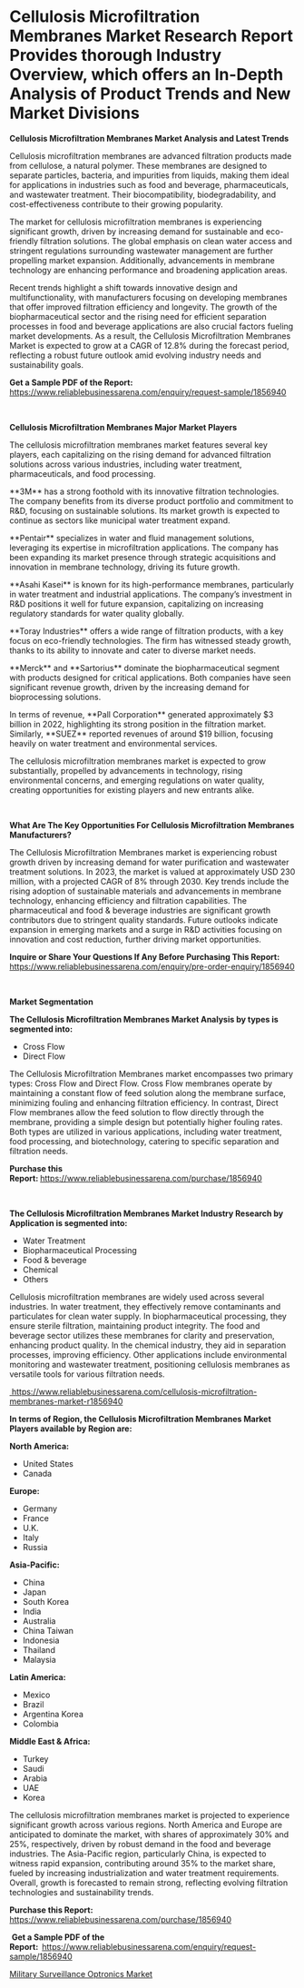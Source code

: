 <p><h1>Cellulosis Microfiltration Membranes Market Research Report Provides thorough Industry Overview, which offers an In-Depth Analysis of Product Trends and New Market Divisions</h1></p><p><strong>Cellulosis Microfiltration Membranes Market Analysis and Latest Trends</strong></p>
<p><p>Cellulosis microfiltration membranes are advanced filtration products made from cellulose, a natural polymer. These membranes are designed to separate particles, bacteria, and impurities from liquids, making them ideal for applications in industries such as food and beverage, pharmaceuticals, and wastewater treatment. Their biocompatibility, biodegradability, and cost-effectiveness contribute to their growing popularity.</p><p>The market for cellulosis microfiltration membranes is experiencing significant growth, driven by increasing demand for sustainable and eco-friendly filtration solutions. The global emphasis on clean water access and stringent regulations surrounding wastewater management are further propelling market expansion. Additionally, advancements in membrane technology are enhancing performance and broadening application areas.</p><p>Recent trends highlight a shift towards innovative design and multifunctionality, with manufacturers focusing on developing membranes that offer improved filtration efficiency and longevity. The growth of the biopharmaceutical sector and the rising need for efficient separation processes in food and beverage applications are also crucial factors fueling market developments. As a result, the Cellulosis Microfiltration Membranes Market is expected to grow at a CAGR of 12.8% during the forecast period, reflecting a robust future outlook amid evolving industry needs and sustainability goals.</p></p>
<p><strong>Get a Sample PDF of the Report:&nbsp;</strong> <a href="https://www.reliablebusinessarena.com/enquiry/request-sample/1856940?utm_campaign=3181&utm_medium=2&utm_source=Github&utm_content=ia&utm_term=27032025&utm_id=cellulosis-microfiltration-membranes">https://www.reliablebusinessarena.com/enquiry/request-sample/1856940</a></p>
<p>&nbsp;</p>
<p><strong>Cellulosis Microfiltration Membranes Major Market Players</strong></p>
<p><p>The cellulosis microfiltration membranes market features several key players, each capitalizing on the rising demand for advanced filtration solutions across various industries, including water treatment, pharmaceuticals, and food processing.</p><p>**3M** has a strong foothold with its innovative filtration technologies. The company benefits from its diverse product portfolio and commitment to R&D, focusing on sustainable solutions. Its market growth is expected to continue as sectors like municipal water treatment expand.</p><p>**Pentair** specializes in water and fluid management solutions, leveraging its expertise in microfiltration applications. The company has been expanding its market presence through strategic acquisitions and innovation in membrane technology, driving its future growth.</p><p>**Asahi Kasei** is known for its high-performance membranes, particularly in water treatment and industrial applications. The company’s investment in R&D positions it well for future expansion, capitalizing on increasing regulatory standards for water quality globally.</p><p>**Toray Industries** offers a wide range of filtration products, with a key focus on eco-friendly technologies. The firm has witnessed steady growth, thanks to its ability to innovate and cater to diverse market needs.</p><p>**Merck** and **Sartorius** dominate the biopharmaceutical segment with products designed for critical applications. Both companies have seen significant revenue growth, driven by the increasing demand for bioprocessing solutions.</p><p>In terms of revenue, **Pall Corporation** generated approximately $3 billion in 2022, highlighting its strong position in the filtration market. Similarly, **SUEZ** reported revenues of around $19 billion, focusing heavily on water treatment and environmental services.</p><p>The cellulosis microfiltration membranes market is expected to grow substantially, propelled by advancements in technology, rising environmental concerns, and emerging regulations on water quality, creating opportunities for existing players and new entrants alike.</p></p>
<p>&nbsp;</p>
<p><strong>What Are The Key Opportunities For Cellulosis Microfiltration Membranes Manufacturers?</strong></p>
<p><p>The Cellulosis Microfiltration Membranes market is experiencing robust growth driven by increasing demand for water purification and wastewater treatment solutions. In 2023, the market is valued at approximately USD 230 million, with a projected CAGR of 8% through 2030. Key trends include the rising adoption of sustainable materials and advancements in membrane technology, enhancing efficiency and filtration capabilities. The pharmaceutical and food & beverage industries are significant growth contributors due to stringent quality standards. Future outlooks indicate expansion in emerging markets and a surge in R&D activities focusing on innovation and cost reduction, further driving market opportunities.</p></p>
<p><strong>Inquire or Share Your Questions If Any Before Purchasing This Report:</strong> <a href="https://www.reliablebusinessarena.com/enquiry/pre-order-enquiry/1856940?utm_campaign=3181&utm_medium=2&utm_source=Github&utm_content=ia&utm_term=27032025&utm_id=cellulosis-microfiltration-membranes">https://www.reliablebusinessarena.com/enquiry/pre-order-enquiry/1856940</a></p>
<p>&nbsp;</p>
<p><strong>Market Segmentation</strong></p>
<p><strong>The Cellulosis Microfiltration Membranes Market Analysis by types is segmented into:</strong></p>
<p><ul><li>Cross Flow</li><li>Direct Flow</li></ul></p>
<p><p>The Cellulosis Microfiltration Membranes market encompasses two primary types: Cross Flow and Direct Flow. Cross Flow membranes operate by maintaining a constant flow of feed solution along the membrane surface, minimizing fouling and enhancing filtration efficiency. In contrast, Direct Flow membranes allow the feed solution to flow directly through the membrane, providing a simple design but potentially higher fouling rates. Both types are utilized in various applications, including water treatment, food processing, and biotechnology, catering to specific separation and filtration needs.</p></p>
<p><strong>Purchase this Report:&nbsp;</strong><a href="https://www.reliablebusinessarena.com/purchase/1856940?utm_campaign=3181&utm_medium=2&utm_source=Github&utm_content=ia&utm_term=27032025&utm_id=cellulosis-microfiltration-membranes">https://www.reliablebusinessarena.com/purchase/1856940</a></p>
<p>&nbsp;</p>
<p><strong>The Cellulosis Microfiltration Membranes Market Industry Research by Application is segmented into:</strong></p>
<p><ul><li>Water Treatment</li><li>Biopharmaceutical Processing</li><li>Food & beverage</li><li>Chemical</li><li>Others</li></ul></p>
<p><p>Cellulosis microfiltration membranes are widely used across several industries. In water treatment, they effectively remove contaminants and particulates for clean water supply. In biopharmaceutical processing, they ensure sterile filtration, maintaining product integrity. The food and beverage sector utilizes these membranes for clarity and preservation, enhancing product quality. In the chemical industry, they aid in separation processes, improving efficiency. Other applications include environmental monitoring and wastewater treatment, positioning cellulosis membranes as versatile tools for various filtration needs.</p></p>
<p><a href="https://www.reliablebusinessarena.com/cellulosis-microfiltration-membranes-market-r1856940?utm_campaign=3181&utm_medium=2&utm_source=Github&utm_content=ia&utm_term=27032025&utm_id=cellulosis-microfiltration-membranes">&nbsp;https://www.reliablebusinessarena.com/cellulosis-microfiltration-membranes-market-r1856940</a></p>
<p><strong>In terms of Region, the Cellulosis Microfiltration Membranes Market Players available by Region are:</strong></p>
<p>
    <p> <strong> North America: </strong>
        <ul>
            <li>United States</li>
            <li>Canada</li>
        </ul>
        </p> 
    <p> <strong> Europe: </strong>
        <ul>
            <li>Germany</li>
            <li>France</li>
            <li>U.K.</li>
            <li>Italy</li>
            <li>Russia</li>
        </ul>
        </p> 
    <p> <strong> Asia-Pacific: </strong>
        <ul>
            <li>China</li>
            <li>Japan</li>
            <li>South Korea</li>
            <li>India</li>
            <li>Australia</li>
            <li>China Taiwan</li>
            <li>Indonesia</li>
            <li>Thailand</li>
            <li>Malaysia</li>
        </ul>
        </p> 
    <p> <strong> Latin America: </strong>
        <ul>
            <li>Mexico</li>
            <li>Brazil</li>
            <li>Argentina Korea</li>
            <li>Colombia</li>
        </ul>
        </p> 
    <p> <strong> Middle East & Africa: </strong>
        <ul>
            <li>Turkey</li>
            <li>Saudi</li>
            <li>Arabia</li>
            <li>UAE</li>
            <li>Korea</li>
        </ul>
    </p>
    </p>
<p><p>The cellulosis microfiltration membranes market is projected to experience significant growth across various regions. North America and Europe are anticipated to dominate the market, with shares of approximately 30% and 25%, respectively, driven by robust demand in the food and beverage industries. The Asia-Pacific region, particularly China, is expected to witness rapid expansion, contributing around 35% to the market share, fueled by increasing industrialization and water treatment requirements. Overall, growth is forecasted to remain strong, reflecting evolving filtration technologies and sustainability trends.</p></p>
<p><strong>Purchase this Report: </strong><a href="https://www.reliablebusinessarena.com/purchase/1856940?utm_campaign=3181&utm_medium=2&utm_source=Github&utm_content=ia&utm_term=27032025&utm_id=cellulosis-microfiltration-membranes">https://www.reliablebusinessarena.com/purchase/1856940</a></p>
<p>&nbsp;<strong>Get a Sample PDF of the Report:&nbsp;&nbsp;</strong><a href="https://www.reliablebusinessarena.com/enquiry/request-sample/1856940?utm_campaign=3181&utm_medium=2&utm_source=Github&utm_content=ia&utm_term=27032025&utm_id=cellulosis-microfiltration-membranes">https://www.reliablebusinessarena.com/enquiry/request-sample/1856940</a></p>
<p><strong></strong></p>
<p><p><a href="https://github.com/jolinolooman/Market-Research-Report-List-1/blob/main/military-surveillance-optronics-market.md?utm_campaign=3181&utm_medium=2&utm_source=Github&utm_content=ia&utm_term=27032025&utm_id=cellulosis-microfiltration-membranes">Military Surveillance Optronics Market</a></p></p>